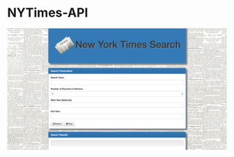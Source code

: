 # NYTimes-API

![Image of screen shot](https://github.com/LVMagee/NYTimes-API/blob/master/assets/images/NYTimes.png)


